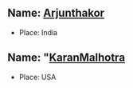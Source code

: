 ## Name: [Arjunthakor](https://github.com/ARJUN-SINH-THAKOR)

- Place: India
## Name: "[KaranMalhotra](https://github.com/KARAN-MALHOTRA)
- Place: USA



